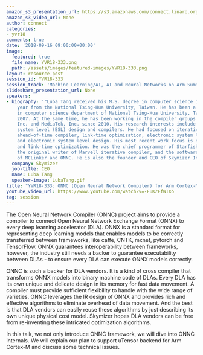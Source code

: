 ```yaml
---
amazon_s3_presentation_url: https://s3.amazonaws.com/connect.linaro.org/yvr18/presentations/yvr18-333.pdf
amazon_s3_video_url: None
author: connect
categories:
- yvr18
comments: true
date: '2018-09-16 09:00:00+00:00'
image:
  featured: true
  file_name: YVR18-333.png
  path: /assets/images/featured-images/YVR18-333.png
layout: resource-post
session_id: YVR18-333
session_track: 'Machine Learning/AI, AI and Neural Networks on Arm Summit '
slideshare_presentation_url: None
speakers:
- biography: '"Luba Tang received his M.S. degree in computer science in only one
    year from the National Tsing-Hua University, Taiwan. He has been a Ph.D. student
    in computer science department of National Tsing-Hua University, Taiwan since
    2007. At the same time, he has been working in the compiler groups in Marvell,
    Inc. and MediaTek, Inc. since 2010. His research interests include both electronic
    system level (ESL) design and compilers. He had focused on iterative compiler,
    ahead-of-time compiler, link-time optimization, electronic system level simulation,
    and electronic system level design. His most recent work focus is on dynamic linking
    and link-time optimization. He was the chief programmer of Starfish DSP simulator,
    the original writer of Marvell iterative compiler, and the software architect
    of MCLinker and ONNC. He is also the founder and CEO of Skymizer Inc."'
  company: Skymizer
  job-title: CEO
  name: Luba Tang
  speaker-image: LubaTang.gif
title: "YVR18-333: ONNC (Open Neural Network Compiler) for Arm Cortex-M"
youtube_video_url: https://www.youtube.com/watch?v=-FuKZFfWIXo
tag: session
---
```


The Open Neural Network Compiler (ONNC) project aims to provide a compiler to connect Open Neural Network Exchange Format (ONNX) to every deep learning accelerator (DLA). ONNX is a standard format for representing deep learning models that enables models to be correctly transferred between frameworks, like caffe, CNTK, mxnet, pytorch and TensorFlow. ONNX guarantees interoperability between frameworks, however, the industry still needs a backer to guarantee executability between DLAs - to ensure every DLA can execute ONNX models correctly.

ONNC is such a backer for DLA vendors. It is a kind of cross compiler that transforms ONNX models into binary machine code of DLAs.
Every DLA has its own unique and delicate design in its memory for fast data movement. A compiler must provide sufficient flexibility to handle with the wide range of varieties. ONNC leverages the IR design of ONNX and provides rich and effective algorithms to eliminate overhead of data movement. And the best is that DLA vendors can easily reuse these algorithms by just describing its own unique physical cost model. Skymizer hopes DLA vendors can be free from re-inventing these intricated optimization algorithms.

In this talk, we not only introduce ONNC framework, we will dive into ONNC internals. We will explain our plan to support uTensor backend for Arm Cortex-M and discuss some technical issues.
